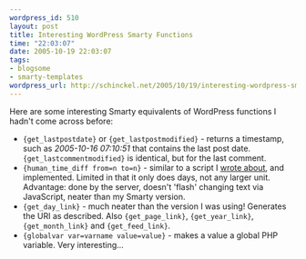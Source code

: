```yaml
--- 
wordpress_id: 510
layout: post
title: Interesting WordPress Smarty Functions
time: "22:03:07"
date: 2005-10-19 22:03:07
tags: 
- blogsome
- smarty-templates
wordpress_url: http://schinckel.net/2005/10/19/interesting-wordpress-smarty-functions/
---
```

Here are some interesting Smarty equivalents of WordPress functions I hadn't come across before: 

  * `{get_lastpostdate}` or `{get_lastpostmodified}` - returns a timestamp, such as _2005-10-16 07:10:51_ that contains the last post date. `{get_lastcommentmodified}` is identical, but for the last comment.
  * `{human_time_diff from=n to=n}` - similar to a script I [wrote about][1], and implemented. Limited in that it only does days, not any larger unit. Advantage: done by the server, doesn't 'flash' changing text via JavaScript, neater than my Smarty version.
  * `{get_day_link}` - much neater than the version I was using! Generates the URI as described. Also `{get_page_link}`, `{get_year_link}`, `{get_month_link}` and `{get_feed_link}`. 
  * `{globalvar var=varname value=value}` - makes a value a global PHP variable. Very interesting...

   [1]: http://schinckel.net/2005/10/05/time-since-after-the-fact/

